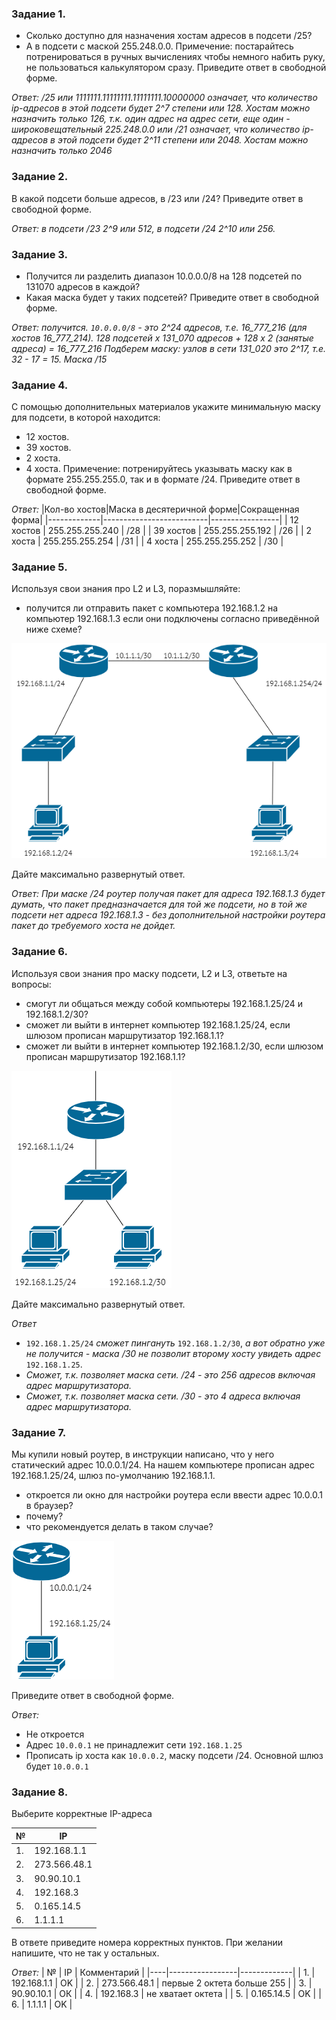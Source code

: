 ### Задание 1.
- Cколько доступно для назначения хостам адресов в подсети /25?
- А в подсети с маской 255.248.0.0.
Примечение: постарайтесь потренироваться в ручных вычислениях чтобы немного набить руку, не пользоваться калькулятором сразу.
Приведите ответ в свободной форме.

*Ответ:*
*/25 или 1111111.11111111.11111111.10000000 означает, что количество ip-адресов в этой подсети будет 2^7 степени или 128. Хостам можно назначить только 126, т.к. один адрес на адрес сети, еще один - широковещательный*
*225.248.0.0 или /21 означает, что количество ip-адресов в этой подсети будет 2^11 степени или 2048. Хостам можно назначить только 2046*

### Задание 2.
В какой подсети больше адресов, в /23 или /24?
Приведите ответ в свободной форме.

*Ответ: в подсети /23 2^9 или 512, в подсети /24 2^10 или 256.*


### Задание 3.
- Получится ли разделить диапазон 10.0.0.0/8 на 128 подсетей по 131070 адресов в каждой?
- Какая маска будет у таких подсетей?
Приведите ответ в свободной форме.

*Ответ: получится. `10.0.0.0/8` - это 2^24 адресов, т.е. 16_777_216 (для хостов 16_777_214). 128 подсетей х 131_070 адресов + 128 х 2 (занятые адреса) = 16_777_216*
*Подберем маску: узлов в сети 131_020 это 2^17, т.е. 32 - 17 = 15. Маска /15*


### Задание 4.
С помощью дополнительных материалов укажите минимальную маску для подсети, в которой находится:
- 12 хостов.
- 39 хостов.
- 2 хоста.
- 4 хоста.
Примечение: потренируйтесь указывать маску как в формате 255.255.255.0, так и в формате /24.
Приведите ответ в свободной форме.

*Ответ:*
|Кол-во хостов|Маска в десятеричной форме|Сокращенная форма|
|-------------|--------------------------|-----------------|
| 12 хостов | 255.255.255.240 | /28 |
| 39 хостов | 255.255.255.192 | /26 |
|  2 хоста  | 255.255.255.254 | /31 |
|  4 хоста  | 255.255.255.252 | /30 |


### Задание 5.
Используя свои знания про L2 и L3, поразмышляйте:
- получится ли отправить пакет с компьютера 192.168.1.2 на компьютер 192.168.1.3 если они подключены согласно приведённой ниже схеме?

![Схема. Задание 5](pics/4_3_5.png)

Дайте максимально развернутый ответ.

*Ответ:*
*При маске /24 роутер получая пакет для адреса 192.168.1.3 будет думать, что пакет предназначается для той же подсети, но в той же подсети нет адреса 192.168.1.3 - без дополнительной настройки роутера пакет до требуемого хоста не дойдет.*


### Задание 6.
Используя свои знания про маску подсети, L2 и L3, ответьте на вопросы:
- смогут ли общаться между собой компьютеры 192.168.1.25/24 и 192.168.1.2/30?
- сможет ли выйти в интернет компьютер 192.168.1.25/24, если шлюзом прописан маршрутизатор 192.168.1.1?
- сможет ли выйти в интернет компьютер 192.168.1.2/30, если шлюзом прописан маршрутизатор 192.168.1.1?

![Схема. Задание 6](pics/4_3_6.png)

Дайте максимально развернутый ответ.

*Ответ*
- `192.168.1.25/24` *сможет пингануть* `192.168.1.2/30`, *а вот обратно уже не получится - маска /30 не позволит второму хосту увидеть адрес* `192.168.1.25`.
- *Сможет, т.к. позволяет маска сети. /24 - это 256 адресов включая адрес маршрутизатора.*
- *Сможет, т.к. позволяет маска сети. /30 - это 4 адреса включая адрес маршрутизатора.*


### Задание 7.
Мы купили новый роутер, в инструкции написано, что у него статический адрес 10.0.0.1/24.
На нашем компьютере прописан адрес 192.168.1.25/24, шлюз по-умолчанию 192.168.1.1.
- откроется ли окно для настройки роутера если ввести адрес 10.0.0.1 в браузер?
- почему?
- что рекомендуется делать в таком случае?

![Схема. Задание 7](pics/4_3_7.png)

Приведите ответ в свободной форме.

*Ответ:*
- Не откроется
- Адрес `10.0.0.1` не принадлежит сети `192.168.1.25`
- Прописать ip хоста как `10.0.0.2`, маску подсети /24. Основной шлюз будет `10.0.0.1`

### Задание 8.
Выберите корректные IP-адреса

|  № | 	IP             | 
|----|-----------------|
| 1. |	192.168.1.1    |
| 2. |	273.566.48.1   |
| 3. |	90.90.10.1     |
| 4. |	192.168.3      |
| 5. |	0.165.14.5     |
| 6. |	1.1.1.1        |

В ответе приведите номера корректных пунктов. При желании напишите, что не так у остальных.

*Ответ:*
|  № |  IP             | Комментарий |
|----|-----------------|-------------|
| 1. |  192.168.1.1    | OK |
| 2. |  273.566.48.1   | первые 2 октета больше 255 |
| 3. |  90.90.10.1     | ОК |
| 4. |  192.168.3      | не хватает октета |
| 5. |  0.165.14.5     | OK |
| 6. |  1.1.1.1        | OK |


